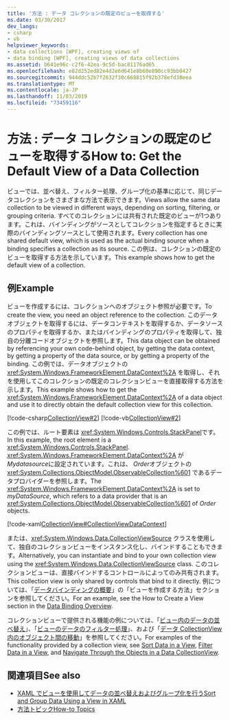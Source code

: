 ```yaml
---
title: '方法 : データ コレクションの既定のビューを取得する'
ms.date: 03/30/2017
dev_langs:
- csharp
- vb
helpviewer_keywords:
- data collections [WPF], creating views of
- data binding [WPF], creating views of data collections
ms.assetid: b641e96c-c2f6-42ea-9c5d-bac81176ad65
ms.openlocfilehash: e82d252ed82e4d2e6d641e8b60e890cc93bb0427
ms.sourcegitcommit: 944ddc52b7f2632f30c668815f92b378efd38eea
ms.translationtype: MT
ms.contentlocale: ja-JP
ms.lasthandoff: 11/03/2019
ms.locfileid: "73459116"
---
```

# <a name="how-to-get-the-default-view-of-a-data-collection"></a><span data-ttu-id="b3922-102">方法 : データ コレクションの既定のビューを取得する</span><span class="sxs-lookup"><span data-stu-id="b3922-102">How to: Get the Default View of a Data Collection</span></span>
<span data-ttu-id="b3922-103">ビューでは、並べ替え、フィルター処理、グループ化の基準に応じて、同じデータコレクションをさまざまな方法で表示できます。</span><span class="sxs-lookup"><span data-stu-id="b3922-103">Views allow the same data collection to be viewed in different ways, depending on sorting, filtering, or grouping criteria.</span></span> <span data-ttu-id="b3922-104">すべてのコレクションには共有された既定のビューが1つあります。これは、バインディングがソースとしてコレクションを指定するときに実際のバインディングソースとして使用されます。</span><span class="sxs-lookup"><span data-stu-id="b3922-104">Every collection has one shared default view, which is used as the actual binding source when a binding specifies a collection as its source.</span></span> <span data-ttu-id="b3922-105">この例は、コレクションの既定のビューを取得する方法を示しています。</span><span class="sxs-lookup"><span data-stu-id="b3922-105">This example shows how to get the default view of a collection.</span></span>  
  
## <a name="example"></a><span data-ttu-id="b3922-106">例</span><span class="sxs-lookup"><span data-stu-id="b3922-106">Example</span></span>  
 <span data-ttu-id="b3922-107">ビューを作成するには、コレクションへのオブジェクト参照が必要です。</span><span class="sxs-lookup"><span data-stu-id="b3922-107">To create the view, you need an object reference to the collection.</span></span> <span data-ttu-id="b3922-108">このデータオブジェクトを取得するには、データコンテキストを取得するか、データソースのプロパティを取得するか、またはバインディングのプロパティを取得して、独自の分離コードオブジェクトを参照します。</span><span class="sxs-lookup"><span data-stu-id="b3922-108">This data object can be obtained by referencing your own code-behind object, by getting the data context, by getting a property of the data source, or by getting a property of the binding.</span></span> <span data-ttu-id="b3922-109">この例では、データオブジェクトの <xref:System.Windows.FrameworkElement.DataContext%2A> を取得し、それを使用してこのコレクションの既定のコレクションビューを直接取得する方法を示します。</span><span class="sxs-lookup"><span data-stu-id="b3922-109">This example shows how to get the <xref:System.Windows.FrameworkElement.DataContext%2A> of a data object and use it to directly obtain the default collection view for this collection.</span></span>  
  
 [!code-csharp[CollectionView#2](~/samples/snippets/csharp/VS_Snippets_Wpf/CollectionView/CSharp/Page1.xaml.cs#2)]
 [!code-vb[CollectionView#2](~/samples/snippets/visualbasic/VS_Snippets_Wpf/CollectionView/VisualBasic/Page1.xaml.vb#2)]  
  
 <span data-ttu-id="b3922-110">この例では、ルート要素は <xref:System.Windows.Controls.StackPanel>です。</span><span class="sxs-lookup"><span data-stu-id="b3922-110">In this example, the root element is a <xref:System.Windows.Controls.StackPanel>.</span></span> <span data-ttu-id="b3922-111"><xref:System.Windows.FrameworkElement.DataContext%2A> が*Mydatasource*に設定されています。これは、 *Order*オブジェクトの <xref:System.Collections.ObjectModel.ObservableCollection%601> であるデータプロバイダーを参照します。</span><span class="sxs-lookup"><span data-stu-id="b3922-111">The <xref:System.Windows.FrameworkElement.DataContext%2A> is set to *myDataSource*, which refers to a data provider that is an <xref:System.Collections.ObjectModel.ObservableCollection%601> of *Order* objects.</span></span>  
  
 [!code-xaml[CollectionView#CollectionViewDataContext](~/samples/snippets/csharp/VS_Snippets_Wpf/CollectionView/CSharp/Page1.xaml#collectionviewdatacontext)]  
  
 <span data-ttu-id="b3922-112">または、<xref:System.Windows.Data.CollectionViewSource> クラスを使用して、独自のコレクションビューをインスタンス化し、バインドすることもできます。</span><span class="sxs-lookup"><span data-stu-id="b3922-112">Alternatively, you can instantiate and bind to your own collection view using the <xref:System.Windows.Data.CollectionViewSource> class.</span></span> <span data-ttu-id="b3922-113">このコレクションビューは、直接バインドするコントロールによってのみ共有されます。</span><span class="sxs-lookup"><span data-stu-id="b3922-113">This collection view is only shared by controls that bind to it directly.</span></span> <span data-ttu-id="b3922-114">例については、「[データバインディングの概要](../../../desktop-wpf/data/data-binding-overview.md)」の「ビューを作成する方法」セクションを参照してください。</span><span class="sxs-lookup"><span data-stu-id="b3922-114">For an example, see the How to Create a View section in the [Data Binding Overview](../../../desktop-wpf/data/data-binding-overview.md).</span></span>  
  
 <span data-ttu-id="b3922-115">コレクションビューで提供される機能の例については、「[ビュー内のデータの並べ替え](how-to-sort-data-in-a-view.md)」、「[ビューのデータのフィルター処理](how-to-filter-data-in-a-view.md)」、および「[データ CollectionView 内のオブジェクト間の移動](how-to-navigate-through-the-objects-in-a-data-collectionview.md)」を参照してください。</span><span class="sxs-lookup"><span data-stu-id="b3922-115">For examples of the functionality provided by a collection view, see [Sort Data in a View](how-to-sort-data-in-a-view.md), [Filter Data in a View](how-to-filter-data-in-a-view.md), and [Navigate Through the Objects in a Data CollectionView](how-to-navigate-through-the-objects-in-a-data-collectionview.md).</span></span>  
  
## <a name="see-also"></a><span data-ttu-id="b3922-116">関連項目</span><span class="sxs-lookup"><span data-stu-id="b3922-116">See also</span></span>

- [<span data-ttu-id="b3922-117">XAML でビューを使用してデータの並べ替えおよびグループ化を行う</span><span class="sxs-lookup"><span data-stu-id="b3922-117">Sort and Group Data Using a View in XAML</span></span>](how-to-sort-and-group-data-using-a-view-in-xaml.md)
- [<span data-ttu-id="b3922-118">方法トピック</span><span class="sxs-lookup"><span data-stu-id="b3922-118">How-to Topics</span></span>](data-binding-how-to-topics.md)
